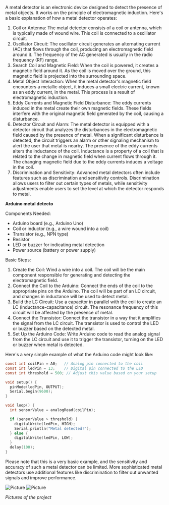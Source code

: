 
A metal detector is an electronic device designed to detect the presence of metal objects. It works on the principle of electromagnetic induction. Here's a basic explanation of how a metal detector operates:

1. Coil or Antenna: The metal detector consists of a coil or antenna, which is typically made of wound wire. This coil is connected to a oscillator circuit.
2. Oscillator Circuit: The oscillator circuit generates an alternating current (AC) that flows through the coil, producing an electromagnetic field around it. The frequency of the AC generated is usually in the radio frequency (RF) range.
3. Search Coil and Magnetic Field: When the coil is powered, it creates a magnetic field around it. As the coil is moved over the ground, this magnetic field is projected into the surrounding space.
4. Metal Object Interaction: When the metal detector's magnetic field encounters a metallic object, it induces a small electric current, known as an eddy current, in the metal. This process is a result of electromagnetic induction.
5. Eddy Currents and Magnetic Field Disturbance: The eddy currents induced in the metal create their own magnetic fields. These fields interfere with the original magnetic field generated by the coil, causing a disturbance.
6. Detector Circuit and Alarm: The metal detector is equipped with a detector circuit that analyzes the disturbances in the electromagnetic field caused by the presence of metal. When a significant disturbance is detected, the circuit triggers an alarm or other signaling mechanism to alert the user that metal is nearby. The presence of the eddy currents alters the inductance of the coil. Inductance is a property of a coil that is related to the change in magnetic field when current flows through it. The changing magnetic field due to the eddy currents induces a voltage in the coil.
7. Discrimination and Sensitivity: Advanced metal detectors often include features such as discrimination and sensitivity controls. Discrimination allows users to filter out certain types of metals, while sensitivity adjustments enable users to set the level at which the detector responds to metal.

**Arduino metal detecto**

Components Needed:
- Arduino board (e.g., Arduino Uno)
- Coil or inductor (e.g., a wire wound into a coil)
- Transistor (e.g., NPN type)
- Resistor
- LED or buzzer for indicating metal detection
- Power source (battery or power supply)

Basic Steps:

1. Create the Coil: Wind a wire into a coil. The coil will be the main component responsible for generating and detecting the electromagnetic field.
2. Connect the Coil to the Arduino: Connect the ends of the coil to the appropriate pins on the Arduino. The coil will be part of an LC circuit, and changes in inductance will be used to detect metal.
3. Build the LC Circuit: Use a capacitor in parallel with the coil to create an LC (inductance-capacitance) circuit. The resonance frequency of this circuit will be affected by the presence of metal.
4. Connect the Transistor: Connect the transistor in a way that it amplifies the signal from the LC circuit. The transistor is used to control the LED or buzzer based on the detected metal.
5. Set Up the Arduino Code: Write Arduino code to read the analog signal from the LC circuit and use it to trigger the transistor, turning on the LED or buzzer when metal is detected.

Here's a very simple example of what the Arduino code might look like:

```c
const int coilPin = A0;   // Analog pin connected to the coil
const int ledPin = 13;    // Digital pin connected to the LED
const int threshold = 500; // Adjust this value based on your setup

void setup() {
  pinMode(ledPin, OUTPUT);
  Serial.begin(9600);
}

void loop() {
  int sensorValue = analogRead(coilPin);

  if (sensorValue > threshold) {
    digitalWrite(ledPin, HIGH);
    Serial.println("Metal detected!");
  } else {
    digitalWrite(ledPin, LOW);
  }
  delay(100);
}
```

Please note that this is a very basic example, and the sensitivity and accuracy of such a metal detector can be limited. More sophisticated metal detectors use additional features like discrimination to filter out unwanted signals and improve performance.

![Picture](assets/posts/2019-02-18-metal-detector/1.webp "Picture")
![Picture](assets/posts/2019-02-18-metal-detector/2.webp "Picture")

*Pictures of the project*